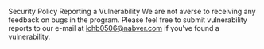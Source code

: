 Security Policy
Reporting a Vulnerability
We are not averse to receiving any feedback on bugs in the program.
Please feel free to submit vulnerability reports to our e-mail at lchb0506@nabver.com if you've found a vulnerability.
